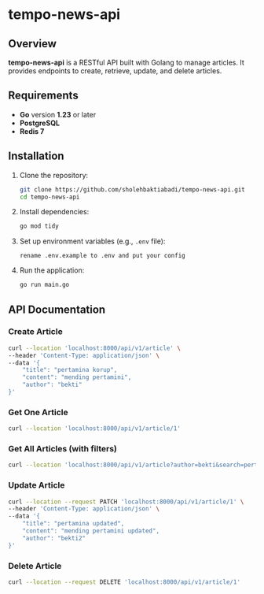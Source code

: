 # tempo-news-api

## Overview
**tempo-news-api** is a RESTful API built with Golang to manage articles. It provides endpoints to create, retrieve, update, and delete articles.

## Requirements
- **Go** version **1.23** or later
- **PostgreSQL**
- **Redis 7**

## Installation
1. Clone the repository:
   ```sh
   git clone https://github.com/sholehbaktiabadi/tempo-news-api.git
   cd tempo-news-api
   ```
2. Install dependencies:
   ```sh
   go mod tidy
   ```
3. Set up environment variables (e.g., `.env` file):
   ```plaintext
   rename .env.example to .env and put your config
   ```
4. Run the application:
   ```sh
   go run main.go
   ```

## API Documentation
### Create Article
```sh
curl --location 'localhost:8000/api/v1/article' \
--header 'Content-Type: application/json' \
--data '{
    "title": "pertamina korup",
    "content": "mending pertamini",
    "author": "bekti"
}'
```

### Get One Article
```sh
curl --location 'localhost:8000/api/v1/article/1'
```

### Get All Articles (with filters)
```sh
curl --location 'localhost:8000/api/v1/article?author=bekti&search=pertamina'
```

### Update Article
```sh
curl --location --request PATCH 'localhost:8000/api/v1/article/1' \
--header 'Content-Type: application/json' \
--data '{
    "title": "pertamina updated",
    "content": "mending pertamini updated",
    "author": "bekti2"
}'
```

### Delete Article
```sh
curl --location --request DELETE 'localhost:8000/api/v1/article/1'
```